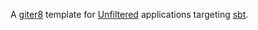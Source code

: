 A [giter8][g8] template for [Unfiltered][unfiltered] applications targeting [sbt][sbt].

[g8]: https://github.com/foundweekends/giter8#readme
[unfiltered]: https://unfiltered.ws
[sbt]: https://www.scala-sbt.org/

